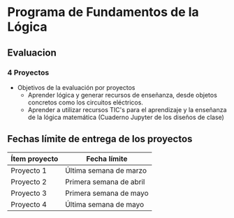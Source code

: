 # Programa de Fundamentos de la Lógica  

## Evaluacion  

### 4 Proyectos

* Objetivos de la evaluación por proyectos
    - Aprender lógica y generar recursos de enseñanza, desde objetos concretos como los circuitos eléctricos.
    - Aprender a utilizar recursos TIC's para el aprendizaje y la enseñanza de la lógica matemática (Cuaderno Jupyter
      de los diseños de clase)

## Fechas límite de entrega de los proyectos   

|Ítem proyecto|Fecha límite|
|-------------|------------|
|Proyecto 1|Última semana de marzo|
|Proyecto 2|Primera semana de abril|
|Proyecto 3|Primera semana de mayo|
|Proyecto 4|Última semana de mayo|

